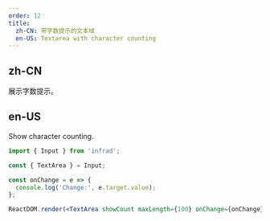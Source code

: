 ```yaml
---
order: 12
title:
  zh-CN: 带字数提示的文本域
  en-US: Textarea with character counting
---
```


## zh-CN

展示字数提示。

## en-US

Show character counting.

```jsx
import { Input } from 'infrad';

const { TextArea } = Input;

const onChange = e => {
  console.log('Change:', e.target.value);
};

ReactDOM.render(<TextArea showCount maxLength={100} onChange={onChange} />, mountNode);
```
